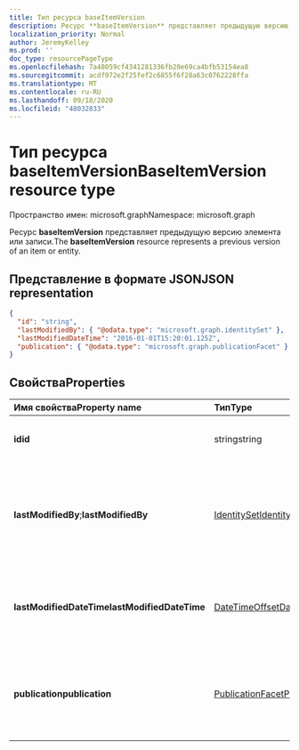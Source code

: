 ```yaml
---
title: Тип ресурса baseItemVersion
description: Ресурс **baseItemVersion** представляет предыдущую версию элемента или записи.
localization_priority: Normal
author: JeremyKelley
ms.prod: ''
doc_type: resourcePageType
ms.openlocfilehash: 7a48059cf4341281336fb20e69ca4bfb53154ea8
ms.sourcegitcommit: acdf972e2f25fef2c6855f6f28a63c0762228ffa
ms.translationtype: MT
ms.contentlocale: ru-RU
ms.lasthandoff: 09/18/2020
ms.locfileid: "48032833"
---
```

# <a name="baseitemversion-resource-type"></a><span data-ttu-id="2df91-103">Тип ресурса baseItemVersion</span><span class="sxs-lookup"><span data-stu-id="2df91-103">BaseItemVersion resource type</span></span>

<span data-ttu-id="2df91-104">Пространство имен: microsoft.graph</span><span class="sxs-lookup"><span data-stu-id="2df91-104">Namespace: microsoft.graph</span></span>

<span data-ttu-id="2df91-105">Ресурс **baseItemVersion** представляет предыдущую версию элемента или записи.</span><span class="sxs-lookup"><span data-stu-id="2df91-105">The **baseItemVersion** resource represents a previous version of an item or entity.</span></span>


## <a name="json-representation"></a><span data-ttu-id="2df91-106">Представление в формате JSON</span><span class="sxs-lookup"><span data-stu-id="2df91-106">JSON representation</span></span>

<!--{
  "blockType": "resource",
  "abstract": true,
  "baseType": "microsoft.graph.entity",
  "@odata.type": "microsoft.graph.baseItemVersion",
  "@type.aka": "oneDrive.baseItemVersion"
}-->

```json
{
  "id": "string",
  "lastModifiedBy": { "@odata.type": "microsoft.graph.identitySet" },
  "lastModifiedDateTime": "2016-01-01T15:20:01.125Z",
  "publication": { "@odata.type": "microsoft.graph.publicationFacet" }
}
```

## <a name="properties"></a><span data-ttu-id="2df91-107">Свойства</span><span class="sxs-lookup"><span data-stu-id="2df91-107">Properties</span></span>

|      <span data-ttu-id="2df91-108">Имя свойства</span><span class="sxs-lookup"><span data-stu-id="2df91-108">Property name</span></span>       |                         <span data-ttu-id="2df91-109">Тип</span><span class="sxs-lookup"><span data-stu-id="2df91-109">Type</span></span>                         |                               <span data-ttu-id="2df91-110">Описание</span><span class="sxs-lookup"><span data-stu-id="2df91-110">Description</span></span>                               |
| :----------------------- | :--------------------------------------------------- | :---------------------------------------------------------------------- |
| <span data-ttu-id="2df91-111">**id**</span><span class="sxs-lookup"><span data-stu-id="2df91-111">**id**</span></span>                   | <span data-ttu-id="2df91-112">string</span><span class="sxs-lookup"><span data-stu-id="2df91-112">string</span></span>                                               | <span data-ttu-id="2df91-113">Идентификатор версии.</span><span class="sxs-lookup"><span data-stu-id="2df91-113">The ID of the version.</span></span> <span data-ttu-id="2df91-114">Только для чтения.</span><span class="sxs-lookup"><span data-stu-id="2df91-114">Read-only.</span></span>                                       |
| <span data-ttu-id="2df91-115">**lastModifiedBy**;</span><span class="sxs-lookup"><span data-stu-id="2df91-115">**lastModifiedBy**</span></span>       | [<span data-ttu-id="2df91-116">IdentitySet</span><span class="sxs-lookup"><span data-stu-id="2df91-116">IdentitySet</span></span>](../resources/identityset.md)           | <span data-ttu-id="2df91-117">Удостоверение пользователя, который последним изменил версию.</span><span class="sxs-lookup"><span data-stu-id="2df91-117">Identity of the user which last modified the version.</span></span> <span data-ttu-id="2df91-118">Только для чтения.</span><span class="sxs-lookup"><span data-stu-id="2df91-118">Read-only.</span></span>        |
| <span data-ttu-id="2df91-119">**lastModifiedDateTime**</span><span class="sxs-lookup"><span data-stu-id="2df91-119">**lastModifiedDateTime**</span></span> | [<span data-ttu-id="2df91-120">DateTimeOffset</span><span class="sxs-lookup"><span data-stu-id="2df91-120">DateTimeOffset</span></span>](../resources/timestamp.md)          | <span data-ttu-id="2df91-121">Дата и время последнего изменения версии.</span><span class="sxs-lookup"><span data-stu-id="2df91-121">Date and time the version was last modified.</span></span> <span data-ttu-id="2df91-122">Только для чтения.</span><span class="sxs-lookup"><span data-stu-id="2df91-122">Read-only.</span></span>                 |
| <span data-ttu-id="2df91-123">**publication**</span><span class="sxs-lookup"><span data-stu-id="2df91-123">**publication**</span></span>          | [<span data-ttu-id="2df91-124">PublicationFacet</span><span class="sxs-lookup"><span data-stu-id="2df91-124">PublicationFacet</span></span>](../resources/publicationfacet.md) | <span data-ttu-id="2df91-125">Указывает состояние публикации конкретной версии.</span><span class="sxs-lookup"><span data-stu-id="2df91-125">Indicates the publication status of this particular version.</span></span> <span data-ttu-id="2df91-126">Только для чтения.</span><span class="sxs-lookup"><span data-stu-id="2df91-126">Read-only.</span></span> |


<!-- {
  "type": "#page.annotation",
  "description": "The version facet provides information about the properties of a file version.",
  "keywords": "version,versions,version-history,history",
  "section": "documentation",
  "tocPath": "Facets/Version"
} -->

